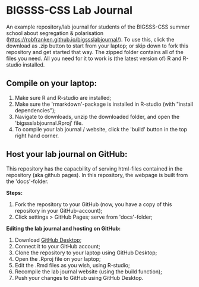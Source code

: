 # BIGSSS-CSS Lab Journal
An example repository/lab journal for students of the BIGSSS-CSS summer school about segregation & polarisation (https://robfranken.github.io/bigssslabjournal/).
To use this, click the download as .zip button to start from your laptop; or skip down to fork this repository and get started that way.
The zipped folder contains all of the files you need. All you need for it to work is (the latest version of) R and R-studio installed. 


## Compile on your laptop:

1. Make sure R and R-studio are installed;
2. Make sure the 'rmarkdown'-package is installed in R-studio (with "install dependencies");
3. Navigate to downloads, unzip the downloaded folder, and open the 'bigssslabjournal.Rproj' file.
4. To compile your lab journal / website, click the 'build' button in the top right hand corner. 

## Host your lab journal on GitHub:
This repository has the capacbility of serving html-files contained in the repository (aka github pages).
In this repository, the webpage is built from the 'docs'-folder.

**Steps:**

1. Fork the repository to your GitHub (now, you have a copy of this repository in your GitHub-account);
2. Click settings > GitHub Pages; serve from 'docs'-folder;

**Editing the lab journal and hosting on GitHub:**

1. Download [GitHub Desktop](https://desktop.github.com); 
2. Connect it to your GitHub account;
3. Clone the repository to your laptop using GitHub Desktop;
4. Open the .Rproj file on your laptop;
5. Edit the .Rmd files as you wish, using R-studio;
6. Recompile the lab journal website (using the build function);
7. Push your changes to GitHub using GitHub Desktop.
